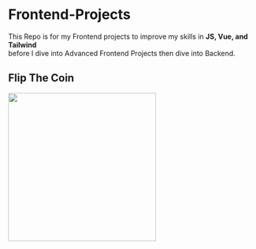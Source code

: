 # Frontend-Projects
This Repo is for my Frontend projects to improve my skills in <b>JS, Vue, and Tailwind</b><br>before I dive into Advanced Frontend Projects then dive into Backend.

## Flip The Coin
<img width="300px" src="https://github.com/user-attachments/assets/5fe28dea-19e2-4058-af75-2764481df007"/>
